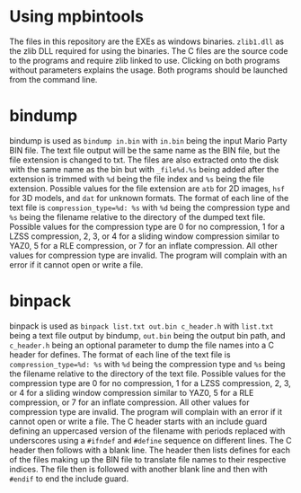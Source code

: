 # Using mpbintools
The files in this repository are the EXEs as windows binaries. ``zlib1.dll`` as the zlib DLL required for using the binaries. The C files are the source code to the programs and require zlib linked to use. Clicking on both programs without parameters explains the usage. Both programs should be launched from the command line.

# bindump
bindump is used as ``bindump in.bin`` with ``in.bin`` being the input Mario Party BIN file. The text file output will be the same name as the BIN file, but the file extension is changed to txt. The files are also extracted onto the disk with the same name as the bin but with ``_file%d.%s`` being added after the extension is trimmed with ``%d`` being the file index and ``%s`` being the file extension. Possible values for the file extension are ``atb`` for 2D images, ``hsf`` for 3D models, and ``dat`` for unknown formats. The format of each line of the text file is ``compression_type=%d: %s`` with ``%d`` being the compression type and ``%s`` being the filename relative to the directory of the dumped text file. Possible values for the compression type are 0 for no compression, 1 for a LZSS compression, 2, 3, or 4 for a sliding window compression similar to YAZ0, 5 for a RLE compression, or 7 for an inflate compression. All other values for compression type are invalid. The program will complain with an error if it cannot open or write a file.

# binpack
binpack is used as ``binpack list.txt out.bin c_header.h`` with ``list.txt`` being a text file output by bindump, ``out.bin`` being the output bin path, and ``c_header.h`` being an optional parameter to dump the file names into a C header for defines. The format of each line of the text file is ``compression_type=%d: %s`` with ``%d`` being the compression type and ``%s`` being the filename relative to the directory of the text file. Possible values for the compression type are 0 for no compression, 1 for a LZSS compression, 2, 3, or 4 for a sliding window compression similar to YAZ0, 5 for a RLE compression, or 7 for an inflate compression. All other values for compression type are invalid. The program will complain with an error if it cannot open or write a file. The C header starts with an include guard defining an uppercased version of the filename with periods replaced with underscores using a ``#ifndef`` and ``#define`` sequence on different lines. The C header then follows with a blank line. The header then lists defines for each of the files making up the BIN file to translate file names to their respective indices. The file then is followed with another blank line and then with ``#endif`` to end the include guard.
